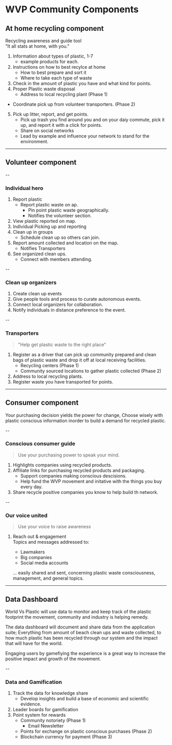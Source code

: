 # WVP Community Components 

## At home recycling component 
Recycling awareness and guide tool     
"It all stats at home, with you."  

1. Information about types of plastic, 1-7
    * example products for each.
2. Instructions on how to best recylce at home
	* How to best prepare and sort it 
    * Where to take each type of waste
3. Check in the amount of plastic you have and what kind for points.
4. Proper Plastic waste disposal 
	* Address to local recycling plant  (Phase 1)
  * Coordinate pick up from volunteer transporters. (Phase 2)
5. Pick up litter, report, and get points.
    * Pick up trash you find around you and on your daiy commute, pick it up, and report it with a click for points. 
    * Share on social networks  
    * Lead by example and influence your network to stand for the environment. 

---

## Volunteer component 
-- 
### Individual hero
1. Report plastic 
	* Report plastic waste on ap. 
        * Pin point plastic waste geographically.
        * Notifies the volunteer section.
2. View plastic reported on map. 
3. Individual Picking up and reporting 
3. Clean up in groups
    * Schedule clean up so others can join. 
4.  Report amount collected and location on the map. 
	* Notifies Transporters 
5. See organized clean ups.
    * Connect with members attending. 

--

### Clean up organizers 
1. Create clean up events 
2. Give people tools and process to curate autonomous events.
3. Connect local organizers for collaboration. 
4. Notify individuals in distance preference to the event. 

-- 

### Transporters
> "Help get plastic waste to the right place"

1. Register as a driver that can pick up community prepared and clean bags of plastic waste and drop it off at local receiving facilities.
	* Recycling centers (Phase 1)
    * Community sourced locations to gather plastic collected (Phase 2)
2. Address to local recycling plants.
3. Register waste you have transported for points. 

---

## Consumer component
Your purchasing decision yields the power for change, Choose wisely with plastic conscious information inorder to build a demand for recycled plastic.

-- 

### Conscious consumer guide
> Use your purchasing power to speak your mind.

1. Highlights companies using recycled products. 
2. Affiliate links for purchasing recycled products and packaging.
    * Support companies making conscious descisions. 
    * Help fund the WVP movement and initative with the things you buy every day. 
3. Share recycle positive companies you know to help build th network. 

-- 

### Our voice united
> Use your voice to raise awareness 

1. Reach out & engagement  
	Topics and messages addressed to:  
    * Lawmakers 
	* Big companies
    * Social media accounts  
    
    ... easily shared and sent, concerning plastic waste consciousness, management, and general topics. 

---

## Data Dashboard
World Vs Plastic will use data to monitor and keep track of the plastic footprint the movement, community and industry is helping remedy.  

The data dashboard will document and share data from the application suite; Everything from amount of beach clean ups and waste collected, to how much plastic has been recycled through our system and the impact that will have for the world.

Engaging users by gamefiying the experience is a great way to increase the positive impact and growth of the movement.

-- 

### Data and Gamification 
1. Track the data for knowledge share
    * Develop insights and build a base of economic and scientific evidence. 
2. Leader boards for gamification 
3. Point system for rewards 
    * Community notoriety (Phase 1)
        * Email Newsletter
    * Points for exchange on plastic conscious purchases (Phase 2)
    * Blockchain currency for payment (Phase 3) 











